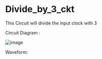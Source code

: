 # Divide_by_3_ckt

This Circuit will divide the input clock with 3

Circuit Diagram :

![image](https://user-images.githubusercontent.com/22993146/112728199-22db0e80-8f4c-11eb-96af-e1f062bc3e4a.png)


Waveform:
